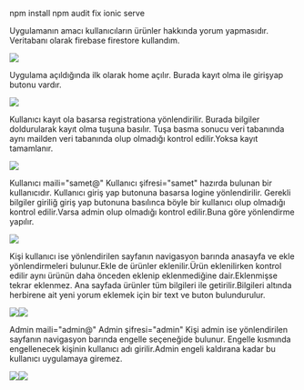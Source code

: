 
npm install
npm audit fix
ionic serve

Uygulamanın amacı kullanıcıların ürünler hakkında yorum yapmasıdır.
Veritabanı olarak firebase firestore kullandım.

![](images/mobil1.PNG)

Uygulama açıldığında ilk olarak home açılır.
Burada kayıt olma ile girişyap butonu vardır.

![](images/mobil2.PNG)

Kullanıcı kayıt ola basarsa registrationa yönlendirilir.
Burada bilgiler doldurularak kayıt olma tuşuna basılır.
Tuşa basma sonucu veri tabanında aynı mailden veri tabanında olup olmadığı kontrol edilir.Yoksa kayıt tamamlanır.

![](images/mobil3.PNG)

Kullanıcı  maili="samet@"
 Kullanıcı şifresi="samet" hazırda bulunan bir kullanıcıdır.
Kullanıcı giriş yap butonuna basarsa logine yönlendirilir.
  Gerekli bilgiler giriliğ giriş yap butonuna basılınca böyle bir 
  kullanıcı olup olmadığı kontrol edilir.Varsa admin olup olmadığı kontrol
  edilir.Buna göre yönlendirme yapılır.
  
  ![](images/mobil4.PNG)

  Kişi kullanıcı ise yönlendirilen sayfanın navigasyon barında anasayfa ve ekle
  yönlendirmeleri bulunur.Ekle de ürünler eklenilir.Ürün eklenilirken kontrol edilir
  aynı ürünün daha önceden eklenip eklenmediğine dair.Eklenmişse tekrar eklenmez.
  Ana sayfada ürünler tüm bilgileri ile getirilir.Bilgileri altında herbirene ait
  yeni yorum eklemek için bir text ve buton bulundurulur.
  
  ![](images/mobil6.PNG)![](images/mobil7.PNG)

  Admin maili="admin@"
  Admin şifresi="admin"
  Kişi admin ise yönlendirilen sayfanın navigasyon barında engelle seçeneğide  bulunur.
  Engelle kısmında engellenecek kişinin kullanıcı adı girilir.Admin engeli kaldırana kadar
  bu kullanıcı uygulamaya giremez.
  
  ![](images/mobil5.PNG)![](images/mobil8.PNG)
